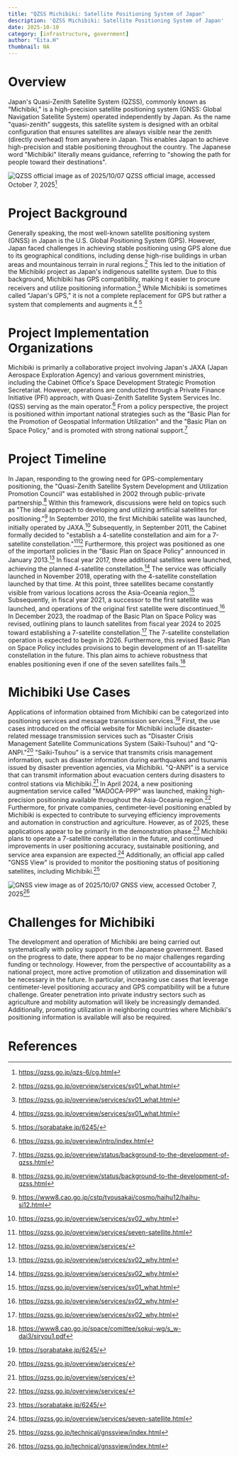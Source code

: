 ```yaml
---
title: "QZSS Michibiki: Satellite Positioning System of Japan"
description: 'QZSS Michibiki: Satellite Positioning System of Japan'
date: 2025-10-10
category: [infrastructure, government]
author: "Eita.H"
thumbnail: NA
---
```


# Overview
Japan's Quasi-Zenith Satellite System (QZSS), commonly known as "Michibiki," is a high-precision satellite positioning system (GNSS: Global Navigation Satellite System) operated independently by Japan.
As the name "quasi-zenith" suggests, this satellite system is designed with an orbital configuration that ensures satellites are always visible near the zenith (directly overhead) from anywhere in Japan. This enables Japan to achieve high-precision and stable positioning throughout the country.
The Japanese word "Michibiki" literally means guidance, referring to "showing the path for people toward their destinations".

![QZSS official image as of 2025/10/07](/images/articles/eita-h/QZSS_cg01_bg.webp)
QZSS official image, accessed October 7, 2025[^11]

# Project Background
Generally speaking, the most well-known satellite positioning system (GNSS) in Japan is the U.S. Global Positioning System (GPS).
However, Japan faced challenges in achieving stable positioning using GPS alone due to its geographical conditions, including dense high-rise buildings in urban areas and mountainous terrain in rural regions.[^1]
This led to the initiation of the Michibiki project as Japan's indigenous satellite system.
Due to this background, Michibiki has GPS compatibility, making it easier to procure receivers and utilize positioning information.[^1]
While Michibiki is sometimes called "Japan's GPS," it is not a complete replacement for GPS but rather a system that complements and augments it.[^1] [^2]

# Project Implementation Organizations
Michibiki is primarily a collaborative project involving Japan's JAXA (Japan Aerospace Exploration Agency) and various government ministries, including the Cabinet Office's Space Development Strategic Promotion Secretariat. However, operations are conducted through a Private Finance Initiative (PFI) approach, with Quasi-Zenith Satellite System Services Inc. (QSS) serving as the main operator.[^3]
From a policy perspective, the project is positioned within important national strategies such as the "Basic Plan for the Promotion of Geospatial Information Utilization" and the "Basic Plan on Space Policy," and is promoted with strong national support.[^4]

# Project Timeline
In Japan, responding to the growing need for GPS-complementary positioning, the "Quasi-Zenith Satellite System Development and Utilization Promotion Council" was established in 2002 through public-private partnership.[^4]
Within this framework, discussions were held on topics such as "The ideal approach to developing and utilizing artificial satellites for positioning."[^5]
In September 2010, the first Michibiki satellite was launched, initially operated by JAXA.[^6]
Subsequently, in September 2011, the Cabinet formally decided to "establish a 4-satellite constellation and aim for a 7-satellite constellation."[^7][^8]
Furthermore, this project was positioned as one of the important policies in the "Basic Plan on Space Policy" announced in January 2013.[^6]
In fiscal year 2017, three additional satellites were launched, achieving the planned 4-satellite constellation.[^6]
The service was officially launched in November 2018, operating with the 4-satellite constellation launched by that time. At this point, three satellites became constantly visible from various locations across the Asia-Oceania region.[^1]
Subsequently, in fiscal year 2021, a successor to the first satellite was launched, and operations of the original first satellite were discontinued.[^6]
In December 2023, the roadmap of the Basic Plan on Space Policy was revised, outlining plans to launch satellites from fiscal year 2024 to 2025 toward establishing a 7-satellite constellation.[^6] The 7-satellite constellation operation is expected to begin in 2026.
Furthermore, this revised Basic Plan on Space Policy includes provisions to begin development of an 11-satellite constellation in the future. This plan aims to achieve robustness that enables positioning even if one of the seven satellites fails.[^9]

# Michibiki Use Cases
Applications of information obtained from Michibiki can be categorized into positioning services and message transmission services.[^2]
First, the use cases introduced on the official website for Michibiki include disaster-related message transmission services such as "Disaster Crisis Management Satellite Communications System (Saiki-Tsuhou)" and "Q-ANPI."[^8]
"Saiki-Tsuhou" is a service that transmits crisis management information, such as disaster information during earthquakes and tsunamis issued by disaster prevention agencies, via Michibiki. "Q-ANPI" is a service that can transmit information about evacuation centers during disasters to control stations via Michibiki.[^8]
In April 2024, a new positioning augmentation service called "MADOCA-PPP" was launched, making high-precision positioning available throughout the Asia-Oceania region.[^8]
Furthermore, for private companies, centimeter-level positioning enabled by Michibiki is expected to contribute to surveying efficiency improvements and automation in construction and agriculture. However, as of 2025, these applications appear to be primarily in the demonstration phase.[^2]
Michibiki plans to operate a 7-satellite constellation in the future, and continued improvements in user positioning accuracy, sustainable positioning, and service area expansion are expected.[^7]
Additionally, an official app called "GNSS View" is provided to monitor the positioning status of positioning satellites, including Michibiki.[^10]

![GNSS view image as of 2025/10/07](/images/articles/eita-h/QZSS_GNSSview.webp)
GNSS view, accessed October 7, 2025[^10]

# Challenges for Michibiki
The development and operation of Michibiki are being carried out systematically with policy support from the Japanese government.
Based on the progress to date, there appear to be no major challenges regarding funding or technology. However, from the perspective of accountability as a national project, more active promotion of utilization and dissemination will be necessary in the future.
In particular, increasing use cases that leverage centimeter-level positioning accuracy and GPS compatibility will be a future challenge.
Greater penetration into private industry sectors such as agriculture and mobility automation will likely be increasingly demanded.
Additionally, promoting utilization in neighboring countries where Michibiki's positioning information is available will also be required.

# References
[^1]: https://qzss.go.jp/overview/services/sv01_what.html
[^2]: https://sorabatake.jp/6245/
[^3]: https://qzss.go.jp/overview/intro/index.html
[^4]: https://qzss.go.jp/overview/status/background-to-the-development-of-qzss.html
[^5]: https://www8.cao.go.jp/cstp/tyousakai/cosmo/haihu12/haihu-si12.html
[^6]: https://qzss.go.jp/overview/services/sv02_why.html
[^7]: https://qzss.go.jp/overview/services/seven-satellite.html
[^8]: https://qzss.go.jp/overview/services/
[^9]: https://www8.cao.go.jp/space/comittee/sokui-wg/s_w-dai3/siryou1.pdf
[^10]: https://qzss.go.jp/technical/gnssview/index.html
[^11]:https://qzss.go.jp/qzs-6/cg.html
